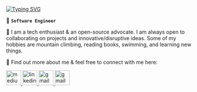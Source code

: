 [![Typing SVG](https://readme-typing-svg.demolab.com?font=Fira+Code&weight=600&pause=1000&color=00B0F7&vCenter=true&width=435&lines=Hi%2C+I'm+Vahid)](https://git.io/typing-svg)



🚀 **`Software Engineer`**


🔭 I am a tech enthusiast & an open-source advocate. I am always open to collaborating on projects and innovative/disruptive ideas. Some of my hobbies are mountain climbing, reading books, swimming, and learning new things.

<p align="left">🧿 Find out more about me & feel free to connect with me here:</p>
<p align="left">
  <a href="https://medium.com/@zafarivahid" target="_blank" rel="noreferrer" title="https://medium.com/@zafarivahid">
    <img
      src="https://www.vectorlogo.zone/logos/medium/medium-icon.svg"
      alt="medium"
      width="40"
      height="40"
      style="background:white"
    />
  </a>
  <a href="https://www.linkedin.com/in/vahid-zafari/" target="_blank" rel="noreferrer" title="https://www.linkedin.com/in/vahid-zafari/">
    <img
      src="https://www.vectorlogo.zone/logos/linkedin/linkedin-icon.svg"
      alt="linkedin"
      width="40"
      height="40"
    />
  </a>
  <a href="mailto:zafarivahid@gmail.com" target="_blank" rel="noreferrer" title="zafarivahid@gmail.com">
    <img
      src="https://www.vectorlogo.zone/logos/gmail/gmail-icon.svg"
      alt="gmail"
      width="40"
      height="40"
    />
  </a>  
  <a href="https://www.buymeacoffee.com/vahid.zafari" target="_blank" rel="noreferrer" title="https://www.buymeacoffee.com/vahid.zafari">
    <img
      src="https://www.vectorlogo.zone/logos/buymeacoffee/buymeacoffee-icon.svg"
      alt="gmail"
      height="40"
    />
  </a>
</p>
